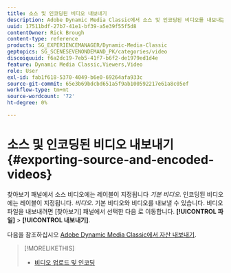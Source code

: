 ```yaml
---
title: 소스 및 인코딩된 비디오 내보내기
description: Adobe Dynamic Media Classic에서 소스 및 인코딩된 비디오를 내보내는 방법을 알아봅니다.
uuid: 17511bdf-27b7-41e1-bf39-a5e39f55f5d8
contentOwner: Rick Brough
content-type: reference
products: SG_EXPERIENCEMANAGER/Dynamic-Media-Classic
geptopics: SG_SCENESEVENONDEMAND_PK/categories/video
discoiquuid: f6a2dc19-7eb5-41f7-b6f2-de1979ed1d4e
feature: Dynamic Media Classic,Viewers,Video
role: User
exl-id: fab1f618-5370-4049-b6e0-69264afa933c
source-git-commit: 65e3b69bdcbd651a5f9ab100592217e61a8c05ef
workflow-type: tm+mt
source-wordcount: '72'
ht-degree: 0%

---
```


# 소스 및 인코딩된 비디오 내보내기{#exporting-source-and-encoded-videos}

찾아보기 패널에서 소스 비디오에는 레이블이 지정됩니다 *기본 비디오*. 인코딩된 비디오에는 레이블이 지정됩니다. *비디오*. 기본 비디오와 비디오를 내보낼 수 있습니다. 비디오 파일을 내보내려면 [찾아보기] 패널에서 선택한 다음 로 이동합니다. **[!UICONTROL 파일]** > **[!UICONTROL 내보내기]**.

다음을 참조하십시오 [Adobe Dynamic Media Classic에서 자산 내보내기](exporting-assets-from-dmc.md#exporting-assets-from-dmc).

>[!MORELIKETHIS]
>
>* [비디오 업로드 및 인코딩](uploading-encoding-videos.md#uploading_and_encoding_videos)

